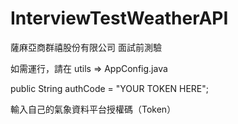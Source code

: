 # InterviewTestWeatherAPI

薩麻亞商群禧股份有限公司 面試前測驗

如需運行，請在 utils => AppConfig.java

public String authCode = "YOUR TOKEN HERE";

輸入自己的氣象資料平台授權碼（Token）
